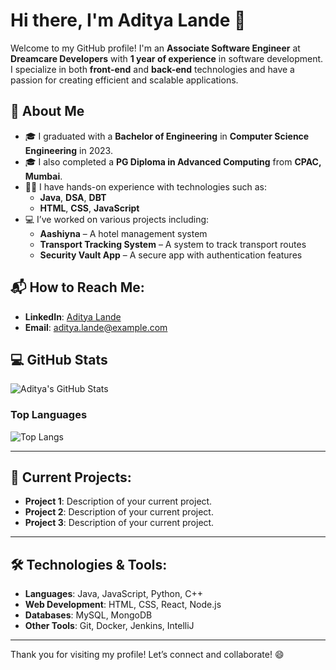 # Hi there, I'm Aditya Lande 👋

Welcome to my GitHub profile! I'm an **Associate Software Engineer** at **Dreamcare Developers** with **1 year of experience** in software development. I specialize in both **front-end** and **back-end** technologies and have a passion for creating efficient and scalable applications.

## 🚀 About Me
- 🎓 I graduated with a **Bachelor of Engineering** in **Computer Science Engineering** in 2023.
- 🎓 I also completed a **PG Diploma in Advanced Computing** from **CPAC, Mumbai**.
- 👨‍💻 I have hands-on experience with technologies such as:
  - **Java**, **DSA**, **DBT**
  - **HTML**, **CSS**, **JavaScript**
- 💻 I’ve worked on various projects including:
  - **Aashiyna** – A hotel management system
  - **Transport Tracking System** – A system to track transport routes
  - **Security Vault App** – A secure app with authentication features

## 📬 How to Reach Me:
- **LinkedIn**: [Aditya Lande](https://www.linkedin.com)
- **Email**: aditya.lande@example.com

## 💻 GitHub Stats

![Aditya's GitHub Stats](https://github-readme-stats.vercel.app/api?username=adityalande&show_icons=true&hide_title=true&count_private=true&hide=prs&theme=radical)

### Top Languages
![Top Langs](https://github-readme-stats.vercel.app/api/top-langs/?username=adityalande&langs_count=10&theme=radical)

---

## 🚀 Current Projects:
- **Project 1**: Description of your current project.
- **Project 2**: Description of your current project.
- **Project 3**: Description of your current project.

---

## 🛠 Technologies & Tools:
- **Languages**: Java, JavaScript, Python, C++
- **Web Development**: HTML, CSS, React, Node.js
- **Databases**: MySQL, MongoDB
- **Other Tools**: Git, Docker, Jenkins, IntelliJ

---

Thank you for visiting my profile! Let’s connect and collaborate! 😄
